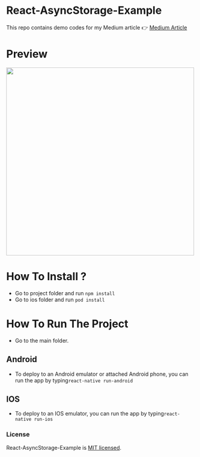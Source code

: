 # React-AsyncStorage-Example

This repo contains demo codes for my Medium article 👉  <a href="https://medium.com/@tsafaelmali/react-native-asyncstorage-kullan%C4%B1m%C4%B1-596db6162c0" target="_blank">Medium Article</a>

# Preview 

<img src="https://miro.medium.com/max/350/1*xsw0OrJJRbJOSoSaYTqltg.gif" height=500>

# How To Install ? 

- Go to project folder and run ```npm install``` 
- Go to ios folder and run ```pod install```

# How To Run The Project
- Go to the main folder.

## Android
- To deploy to an Android emulator or attached Android phone, you can run the app by typing```react-native run-android``` 

## IOS

- To deploy to an IOS emulator, you can run the app by typing```react-native run-ios``` 

### License

React-AsyncStorage-Example is [MIT licensed](./LICENSE).
